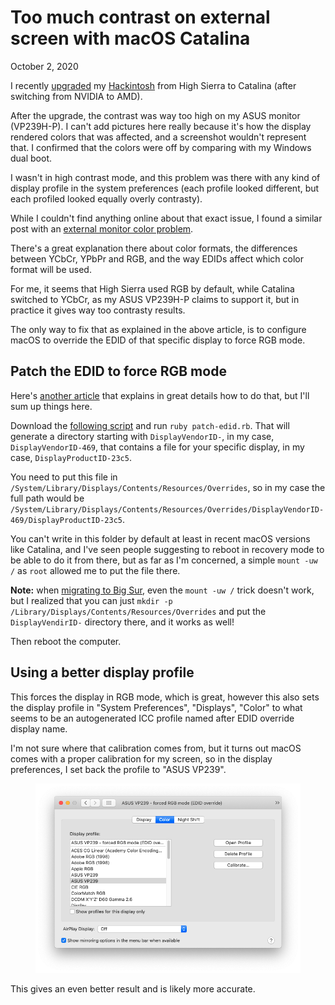 # Too much contrast on external screen with macOS Catalina
October 2, 2020

I recently [upgraded][upgrade] my [Hackintosh][hackintosh] from High
Sierra to Catalina (after switching from NVIDIA to AMD).

[upgrade]: upgrade-hackintosh-high-sierra-catalina.md
[hackintosh]: ../../2019/03/macos-high-sierra-msi-h110m-pro-d-skylake-nvidia-pascal.md

After the upgrade, the contrast was way too high on my ASUS monitor
(VP239H-P). I can't add pictures here really because it's how the
display rendered colors that was affected, and a screenshot wouldn't
represent that. I confirmed that the colors were off by comparing with
my Windows dual boot.

I wasn't in high contrast mode, and this problem was there with any kind
of display profile in the system preferences (each profile looked
different, but each profiled looked equally overly contrasty).

While I couldn't find anything online about that exact issue, I found
a similar post with an [external monitor color problem][color-problem].

[color-problem]: https://spin.atomicobject.com/2018/08/24/macbook-pro-external-monitor-display-problem/

There's a great explanation there about color formats, the differences
between YCbCr, YPbPr and RGB, and the way EDIDs affect which color
format will be used.

For me, it seems that High Sierra used RGB by default, while Catalina
switched to YCbCr, as my ASUS VP239H-P claims to support it, but in
practice it gives way too contrasty results.

The only way to fix that as explained in the above article, is to
configure macOS to override the EDID of that specific display to force
RGB mode.

## Patch the EDID to force RGB mode

Here's [another article][force-rgb-mode] that explains in great details
how to do that, but I'll sum up things here.

[force-rgb-mode]: https://www.mathewinkson.com/2013/03/force-rgb-mode-in-mac-os-x-to-fix-the-picture-quality-of-an-external-monitor

Download the [following script][script] and run `ruby patch-edid.rb`.
That will generate a directory starting with `DisplayVendorID-`, in my
case, `DisplayVendorID-469`, that contains a file for your specific
display, in my case, `DisplayProductID-23c5`.

[script]: https://gist.github.com/adaugherity/7435890

You need to put this file in `/System/Library/Displays/Contents/Resources/Overrides`, so in my case
the full path would be `/System/Library/Displays/Contents/Resources/Overrides/DisplayVendorID-469/DisplayProductID-23c5`.

You can't write in this folder by default at least in recent macOS
versions like Catalina, and I've seen people suggesting to reboot in
recovery mode to be able to do it from there, but as far as I'm
concerned, a simple `mount -uw /` as `root` allowed me to put the file
there.

<div class="note">

**Note:** when [migrating to Big Sur](../11/upgrading-hackintosh-catalina-big-sur-clover-opencore.md),
even the `mount -uw /` trick doesn't work, but I realized that you can
just `mkdir -p /Library/Displays/Contents/Resources/Overrides` and put
the `DisplayVendirID-` directory there, and it works as well!

</div>

Then reboot the computer.

## Using a better display profile

This forces the display in RGB mode, which is great, however this also
sets the display profile in "System Preferences", "Displays", "Color" to
what seems to be an autogenerated ICC profile named after EDID override
display name.

I'm not sure where that calibration comes from, but it turns out macOS
comes with a proper calibration for my screen, so in the display preferences,
I set back the profile to "ASUS VP239".

<figure class="center">
  <img alt="Preferences" src="../../img/2020/10/display-preferences.png">
</figure>

This gives an even better result and is likely more accurate.
